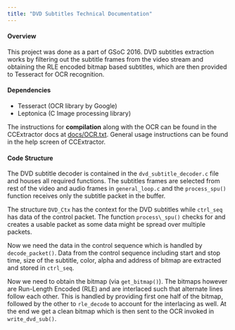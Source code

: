 ```yaml
---
title: "DVD Subtitles Technical Documentation"
---
```


#### Overview

This project was done as a part of GSoC 2016. DVD subtitles extraction
works by filtering out the subtitle frames from the video stream and
obtaining the RLE encoded bitmap based subtitles, which are then
provided to Tesseract for OCR recognition.

#### Dependencies

- Tesseract (OCR library by Google)
- Leptonica (C Image processing library)

The instructions for **compilation** along with the OCR can be found
in the CCExtractor docs at
[docs/OCR.txt](https://github.com/CCExtractor/ccextractor/blob/master/docs/OCR.txt).
General usage instructions can be found in the help screen of
CCExtractor.

#### Code Structure

The DVD subtitle decoder is contained in the `dvd_subtitle_decoder.c`
file and houses all required functions. The subtitles frames are
selected from rest of the video and audio frames in `general_loop.c`
and the `process_spu()` function receives only the subtitle packet in
the buffer.

The structure `DVD_Ctx` has the context for the DVD subtitles while
`ctrl_seq` has data of the control packet. The function
`process\_spu()` checks for and creates a usable packet as some data
might be spread over multiple packets.

Now we need the data in the control sequence which is handled by
`decode_packet()`. Data from the control sequence including start and
stop time, size of the subtitle, color, alpha and address of bitmap are
extracted and stored in `ctrl_seq`.

Now we need to obtain the bitmap (via `get_bitmap()`). The bitmaps
however are Run-Length Encoded (RLE) and are interlaced such that
alternate lines follow each other. This is handled by providing first
one half of the bitmap, followed by the other to `rle_decode` to
account for the interlacing as well. At the end we get a clean bitmap
which is then sent to the OCR invoked in `write_dvd_sub()`.

